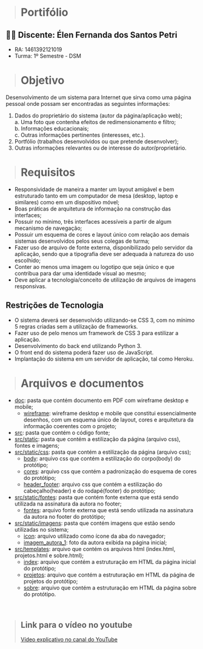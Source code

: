 >  # Portifólio

## :woman_student: Discente:  Élen Fernanda dos Santos Petri
* RA: 1461392121019
* Turma: 1º Semestre - DSM

> # Objetivo
Desenvolvimento de um sistema para Internet que sirva como uma página pessoal onde possam ser encontradas as seguintes informações:
 1. Dados do proprietário do sistema (autor da página/aplicação web); <br/>
    a. Uma foto que contenha efeitos de redimensionamento e filtro;
    <br/>
    b. Informações educacionais;
    <br/>
    c. Outras informações pertinentes (interesses, etc.). 
  2. Portfólio (trabalhos desenvolvidos ou que pretende desenvolver); 
  3. Outras informações relevantes ou de interesse do autor/proprietário. 

> # Requisitos
* Responsividade de maneira a manter um layout amigável e bem estruturado tanto em um computador de mesa (desktop, laptop e similares) como em um dispositivo móvel;
* Boas  práticas  de  arquitetura  de  informação  na  construção  das interfaces;
* Possuir no mínimo, três interfaces acessíveis a partir de algum mecanismo de navegação;
* Possuir um esquema de cores e layout único com relação aos demais sistemas desenvolvidos  pelos  seus  colegas  de  turma;
* Fazer  uso  de  arquivo  de  fonte  externa,  disponibilizado  pelo  servidor  da aplicação, sendo que a tipografia deve ser adequada à natureza do uso escolhido;
* Conter ao menos uma imagem ou logotipo que seja único e que contribua para dar uma identidade visual ao mesmo;
*  Deve  aplicar  a  tecnologia/conceito  de utilização  de  arquivos  de  imagens responsivas. 

## Restrições de Tecnologia
* O sistema deverá ser desenvolvido utilizando-se CSS 3, com no mínimo 5 regras criadas sem a utilização de frameworks. 
* Fazer uso de pelo menos um framework de CSS 3 para estilizar a aplicação. 
* Desenvolvimento do back end utilizando Python 3. 
* O front end do sistema poderá fazer uso de JavaScript. 
* Implantação do sistema em um servidor de aplicação, tal como Heroku. 

> # Arquivos e documentos
* [doc](/doc): pasta que contém documento em PDF com wireframe desktop e mobile;
  * [wireframe](doc/wireframe_desktop_e_mobile.pdf): wireframe desktop e mobile que constitui essencialmente desenhos, com um esquema único de layout, cores e arquitetura da informação coerentes com o projeto;
* [src](/src): pasta que contém o código fonte;
* [src/static](/src/static): pasta que contém a estilização da página (arquivo css), fontes e imagens;
* [src/static/css](/src/static/css): pasta que contém a estilização da página (arquivo css);
  * [body](src/static/css/body.css): arquivo css que contém a estilização do corpo(body) do protótipo;
  * [cores](src/static/css/cores.css): arquivo css que contém a padronização do esquema de cores do protótipo;
  * [header_footer](src/static/css/header_footer.css): arquivo css que contém a estilização do cabeçalho(header) e do rodapé(footer) do protótipo;
* [src/static/fontes](/src/static/fontes): pasta que contém fonte externa que está sendo utilizada na assinatura da autora no footer;
  * [fontes](/src/static/fontes): arquivo fonte externa que está sendo utilizada na assinatura da autora no footer do protótipo;
* [src/static/imagens](/src/static/imagens): pasta que contém imagens que estão sendo utilizadas no sistema;
  * [icon](src/static/imagens/icon.png): arquivo utilizado como ícone da aba do navegador;
  * [imagem_autora_1](src/static/imagens/imagem_autora_1.png): foto da autora exibida na página inicial;
* [src/templates](/src/templates): arquivo que contém os arquivos html (index.html, projetos.html e sobre.html);
  * [index](src/templates/index.html): arquivo que contém a estruturação em HTML da página inicial do protótipo;
  * [projetos](src/templates/projetos.html): arquivo que contém a estruturação em HTML da página de projetos do protótipo;
  * [sobre](src/templates/sobre.html): arquivo que contém a estruturação em HTML da página sobre do protótipo.
<br/>


> ## Link para o vídeo no youtube
> [Vídeo explicativo no canal do YouTube](https://youtu.be/jT8Ad46LVV8)
